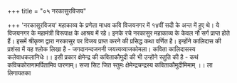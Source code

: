 +++
title = "०५ नरकासुरविजय"

+++
'नरकासुरविजय' महाकाव्य के प्रणेता माधव कवि विजयनगर में १४वीं सदी के अन्त में हुए थे। ये विजयनगर के महामंत्री विरूपाक्ष के आश्रय में रहे। इनके रचे नरकासुर महाकाव्य के केवल नौ सर्ग प्राप्त होते हैं। इसमें श्रीकृष्ण द्वारा नरकासुर पर विजय प्राप्त करने की प्रसिद्ध कथा वर्णित है। इन्होंने कालिदास की प्रशंसा में यह श्लोक लिखा है -
जगदानन्दजननी जयत्यव्याजकोमला।
कविता कालिदासस्य कलेवाधकलानिधेः।। इसी प्रकार क्षेमेन्द्र की कविताकौमुदी की भी उन्होंने स्तुति की है -
कथं कविचकोराणामर्पितामिव पारणाम्। सजा सिट जित स्तुमः क्षेमेन्द्रचन्द्रस्य कविताकौमुदीमिमाम् ।। ला लिगायतका